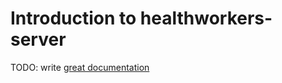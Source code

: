 # Introduction to healthworkers-server

TODO: write [great documentation](http://jacobian.org/writing/what-to-write/)
